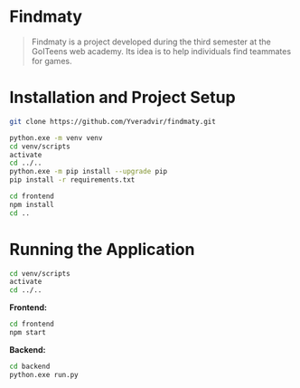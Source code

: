 # Findmaty

> Findmaty is a project developed during the third semester at the GoITeens web academy. Its idea is to help individuals find teammates for games.

# Installation and Project Setup

```bash
git clone https://github.com/Yveradvir/findmaty.git
```

```bash
python.exe -m venv venv
cd venv/scripts
activate 
cd ../..
python.exe -m pip install --upgrade pip
pip install -r requirements.txt
```

```bash
cd frontend
npm install
cd ..
```

# Running the Application

```bash
cd venv/scripts
activate 
cd ../..
```

**Frontend:**

```bash
cd frontend
npm start
```

**Backend:**

```bash
cd backend
python.exe run.py
```